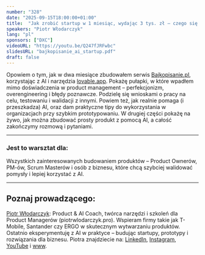 ```yaml
---
number: "328"
date: "2025-09-15T18:00:00+01:00"
title:  "Jak zrobić startup w 1 miesiąc, wydając 3 tys. zł – czego się na tym nauczyłem o sobie i AI?"
speakers: "Piotr Włodarczyk"
lang: "pl"
sponsors: ["DXC"]
videoURL: "https://youtu.be/Q247fJRFwbc"
slidesURL: "bajkopisanie_ai_startup.pdf"
draft: false
---
```


Opowiem o tym, jak w dwa miesiące zbudowałem serwis [<a href= "http://bajkopisanie.pl" target="_blank">Bajkopisanie.pl</a>](https://bajkopisanie.pl/?utm_source=chatgpt.com), korzystając z AI i narzędzia <a href="http://lovable.app/" target="_blank">lovable.app</a>. Pokażę pułapki, w które wpadłem mimo doświadczenia w product management – perfekcjonizm, overengineering i błędy poznawcze. Podzielę się wnioskami o pracy na celu, testowaniu i walidacji z innymi. Powiem też, jak realnie pomaga (i przeszkadza) AI, oraz dam praktyczne tipy do wykorzystania w organizacjach przy szybkim prototypowaniu. W drugiej części pokażę na żywo, jak można zbudować prosty produkt z pomocą AI, a całość zakończymy rozmową i pytaniami.

***
### Jest to warsztat dla:  
Wszystkich zainteresowanych budowaniem produktów – Product Ownerów, PM-ów, Scrum Masterów i osób z biznesu, które chcą szybciej walidować pomysły i lepiej korzystać z AI.
***

## Poznaj prowadzącego:
<a href="https://www.linkedin.com/in/pwlodarczyk/" target="_blank">Piotr Włodarczyk</a>:
Product & AI Coach, twórca narzędzi i szkoleń dla Product Managerów (piotrwlodarczyk.pro). Wspieram firmy takie jak T-Mobile, Santander czy ERGO w skutecznym wytwarzaniu produktów. Ostatnio eksperymentuję z AI w praktyce – budując startupy, prototypy i rozwiązania dla biznesu.
Piotra znajdziecie na: <a href="https://www.linkedin.com/in/pwlodarczyk/" target="_blank">LinkedIn</a>, <a href="https://www.instagram.com/piotrwlodarczyk_productleaders/" target="_blank">Instagram</a>, <a href="https://www.youtube.com/@piotrwlodarczykpro" target="_blank">YouTube</a> i <a href="https://piotrwlodarczyk.pro/" target="_blank">www</a>.

